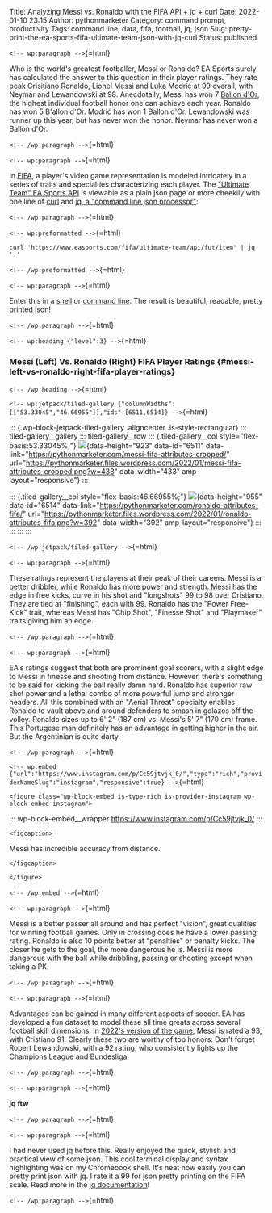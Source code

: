 Title: Analyzing Messi vs. Ronaldo with the FIFA API + jq + curl
Date: 2022-01-10 23:15
Author: pythonmarketer
Category: command prompt, productivity
Tags: command line, data, fifa, football, jq, json
Slug: pretty-print-the-ea-sports-fifa-ultimate-team-json-with-jq-curl
Status: published

`<!-- wp:paragraph -->`{=html}

Who is the world's greatest footballer, Messi or Ronaldo? EA Sports surely has calculated the answer to this question in their player ratings. They rate peak Crisitiano Ronaldo, Lionel Messi and Luka Modrić at 99 overall, with Neymar and Lewandowski at 98. Anecdotally, Messi has won 7 [Ballon d'Or](https://www.topendsports.com/sport/soccer/list-player-of-the-year-ballondor.htm), the highest individual football honor one can achieve each year. Ronaldo has won 5 B'allon d'Or. Modrić has won 1 Ballon d'Or. Lewandowski was runner up this year, but has never won the honor. Neymar has never won a Ballon d'Or.

`<!-- /wp:paragraph -->`{=html}

`<!-- wp:paragraph -->`{=html}

In [FIFA](https://www.ea.com/games/fifa/fifa-22), a player's video game representation is modeled intricately in a series of traits and specialties characterizing each player. The ["Ultimate Team" EA Sports API](https://www.easports.com/fifa/ultimate-team/api/fut/item) is viewable as a plain json page or more cheekily with one line of [curl](https://curl.se/) and [jq, a "command line json processor"](https://github.com/stedolan/jq):

`<!-- /wp:paragraph -->`{=html}

`<!-- wp:preformatted -->`{=html}

``` wp-block-preformatted
curl 'https://www.easports.com/fifa/ultimate-team/api/fut/item' | jq '.'
```

`<!-- /wp:preformatted -->`{=html}

`<!-- wp:paragraph -->`{=html}

Enter this in a [shell](https://missing.csail.mit.edu/2020/shell-tools/) or [command line](https://github.com/jlevy/the-art-of-command-line). The result is beautiful, readable, pretty printed json!

`<!-- /wp:paragraph -->`{=html}

`<!-- wp:heading {"level":3} -->`{=html}

### Messi (Left) Vs. Ronaldo (Right) FIFA Player Ratings {#messi-left-vs-ronaldo-right-fifa-player-ratings}

`<!-- /wp:heading -->`{=html}

`<!-- wp:jetpack/tiled-gallery {"columnWidths":[["53.33045","46.66955"]],"ids":[6511,6514]} -->`{=html}

::: {.wp-block-jetpack-tiled-gallery .aligncenter .is-style-rectangular}
::: tiled-gallery__gallery
::: tiled-gallery__row
::: {.tiled-gallery__col style="flex-basis:53.33045%;"}
![](https://pythonmarketer.files.wordpress.com/2022/01/messi-fifa-attributes-cropped.png){data-height="923" data-id="6511" data-link="https://pythonmarketer.com/messi-fifa-attributes-cropped/" url="https://pythonmarketer.files.wordpress.com/2022/01/messi-fifa-attributes-cropped.png?w=433" data-width="433" amp-layout="responsive"}
:::

::: {.tiled-gallery__col style="flex-basis:46.66955%;"}
![](https://pythonmarketer.files.wordpress.com/2022/01/ronaldo-attributes-fifa.png){data-height="955" data-id="6514" data-link="https://pythonmarketer.com/ronaldo-attributes-fifa/" url="https://pythonmarketer.files.wordpress.com/2022/01/ronaldo-attributes-fifa.png?w=392" data-width="392" amp-layout="responsive"}
:::
:::
:::
:::

`<!-- /wp:jetpack/tiled-gallery -->`{=html}

`<!-- wp:paragraph -->`{=html}

These ratings represent the players at their peak of their careers. Messi is a better dribbler, while Ronaldo has more power and strength. Messi has the edge in free kicks, curve in his shot and "longshots" 99 to 98 over Cristiano. They are tied at "finishing", each with 99. Ronaldo has the "Power Free-Kick" trait, whereas Messi has "Chip Shot", "Finesse Shot" and "Playmaker" traits giving him an edge.

`<!-- /wp:paragraph -->`{=html}

`<!-- wp:paragraph -->`{=html}

EA's ratings suggest that both are prominent goal scorers, with a slight edge to Messi in finesse and shooting from distance. However, there's something to be said for kicking the ball really damn hard. Ronaldo has superior raw shot power and a lethal combo of more powerful jump and stronger headers. All this combined with an "Aerial Threat" specialty enables Ronaldo to vault above and around defenders to smash in golazos off the volley. Ronaldo sizes up to 6' 2" (187 cm) vs. Messi's 5' 7" (170 cm) frame. This Portugese man definitely has an advantage in getting higher in the air. But the Argentinian is quite darty.

`<!-- /wp:paragraph -->`{=html}

`<!-- wp:embed {"url":"https://www.instagram.com/p/Cc59jtvjk_0/","type":"rich","providerNameSlug":"instagram","responsive":true} -->`{=html}

```{=html}
<figure class="wp-block-embed is-type-rich is-provider-instagram wp-block-embed-instagram">
```
::: wp-block-embed__wrapper
https://www.instagram.com/p/Cc59jtvjk_0/
:::

```{=html}
<figcaption>
```
Messi has incredible accuracy from distance.

```{=html}
</figcaption>
```
```{=html}
</figure>
```
`<!-- /wp:embed -->`{=html}

`<!-- wp:paragraph -->`{=html}

Messi is a better passer all around and has perfect "vision", great qualities for winning football games. Only in crossing does he have a lower passing rating. Ronaldo is also 10 points better at "penalties" or penalty kicks. The closer he gets to the goal, the more dangerous he is. Messi is more dangerous with the ball while dribbling, passing or shooting except when taking a PK.

`<!-- /wp:paragraph -->`{=html}

`<!-- wp:paragraph -->`{=html}

Advantages can be gained in many different aspects of soccer. EA has developed a fun dataset to model these all time greats across several football skill dimensions. In [2022's version of the game](https://www.ea.com/en-gb/games/fifa/fifa-22/ratings/ratings-database), Messi is rated a 93, with Cristiano 91. Clearly these two are worthy of top honors. Don't forget Robert Lewandowski, with a 92 rating, who consistently lights up the Champions League and Bundesliga.

`<!-- /wp:paragraph -->`{=html}

`<!-- wp:paragraph -->`{=html}

**jq ftw**

`<!-- /wp:paragraph -->`{=html}

`<!-- wp:paragraph -->`{=html}

I had never used jq before this. Really enjoyed the quick, stylish and practical view of some json. This cool terminal display and syntax highlighting was on my Chromebook shell. It's neat how easily you can pretty print json with jq. I rate it a 99 for json pretty printing on the FIFA scale. Read more in the [jq documentation](https://stedolan.github.io/jq/tutorial/)!

`<!-- /wp:paragraph -->`{=html}

